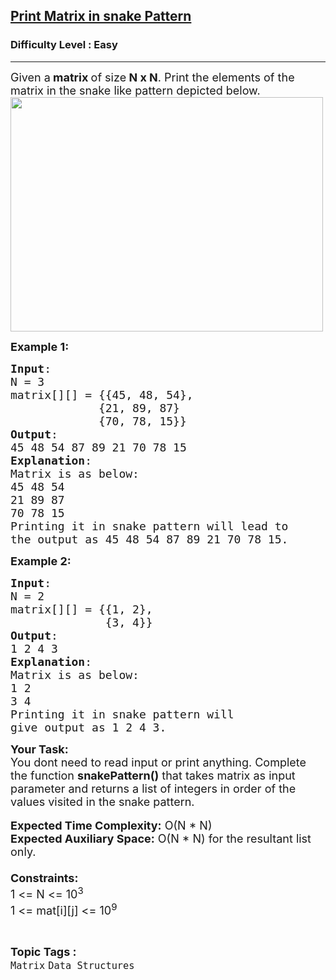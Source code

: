 <h2><a href="https://practice.geeksforgeeks.org/problems/print-matrix-in-snake-pattern-1587115621/0">Print Matrix in snake Pattern</a></h2><h3>Difficulty Level : Easy</h3><hr><div class="problems_problem_content__Xm_eO"><p><span style="font-size: 18px;">Given a<strong>&nbsp;matrix&nbsp;</strong>of size<strong> N x N</strong>. Print the elements of the matrix in the snake like pattern depicted below.<br><img style="height: 375px; width: 500px;" src="https://contribute.geeksforgeeks.org/wp-content/uploads/snake-pattern.jpg" alt=""></span></p>
<p><span style="font-size: 18px;"><strong>Example 1:</strong></span></p>
<pre><span style="font-size: 18px;"><strong>Input</strong>:
N = 3 
matrix[][] = {{45, 48, 54},
&nbsp;            {21, 89, 87}
&nbsp;            {70, 78, 15}}
<strong>Output</strong>: <br>45 48 54 87 89 21 70 78 15&nbsp;
<strong>Explanation</strong>:
Matrix is as below:
45 48 54
21 89 87
70 78 15
Printing it in snake pattern will lead to 
the output as 45 48 54 87 89 21 70 78 15.</span></pre>
<p><span style="font-size: 18px;"><strong>Example 2:</strong></span></p>
<pre><span style="font-size: 18px;"><strong>Input</strong>:
N = 2
matrix[][] = {{1, 2},
&nbsp;             {3, 4}}
<strong>Output</strong>: <br>1 2 4 3
<strong>Explanation</strong>:
Matrix is as below:
1 2&nbsp;
3 4
Printing it in snake pattern will 
give output as 1 2 4 3.</span></pre>
<p><span style="font-size: 18px;"><strong>Your Task:</strong></span><br><span style="font-size: 18px;">You dont need to read input or print anything. Complete the function <strong>snakePattern()</strong> that takes matrix as input parameter and returns a list of integers in order of the values visited in the snake pattern.&nbsp;</span><br><br><span style="font-size: 18px;"><strong>Expected Time Complexity:</strong> O(N * N)<br><strong>Expected Auxiliary Space:</strong> O(N * N) for the resultant list only.<br><br><strong>Constraints:</strong><br>1 &lt;= N &lt;= 10<sup>3</sup><br>1 &lt;= mat[i][j] &lt;= 10<sup>9</sup></span></p></div><br><p><span style=font-size:18px><strong>Topic Tags : </strong><br><code>Matrix</code>&nbsp;<code>Data Structures</code>&nbsp;